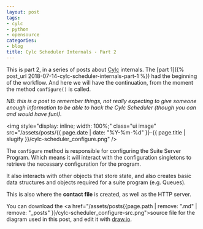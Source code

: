 ```yaml
---
layout: post
tags:
- cylc
- python
- opensource
categories:
- blog
title: Cylc Scheduler Internals - Part 2
---
```


This is part 2, in a series of posts about [Cylc](https://cylc.github.io/cylc)
internals. The [part 1]({% post_url 2018-07-14-cylc-scheduler-internals-part-1 %})
had the beginning of the workflow. And here we will have the continuation, from
the moment the method `configure()` is called.

*NB: this is a post to remember things, not really expecting to give someone enough
information to be able to hack the Cylc Scheduler (though you can and would have fun!).*

<img style="display: inline; width: 100%;" class="ui image" src="/assets/posts/{{ page.date | date: "%Y-%m-%d" }}-{{ page.title | slugify }}/cylc-scheduler_configure.png"  />

<!--more-->

The `configure` method is responsible for configuring the Suite Server Program. Which
means it will interact with the configuration singletons to retrieve the necessary
configuration for the program.

It also interacts with other objects that store state, and also creates basic data structures
and objects required for a suite program (e.g. Queues).

This is also where the **contact file** is created, as well as the HTTP server.

You can download the <a href="/assets/posts{{page.path | remove: ".md" | remove: "_posts" }}/cylc-scheduler_configure-src.png">source file</a> for the diagram used in this post, and edit it
with [draw.io](https://draw.io).
